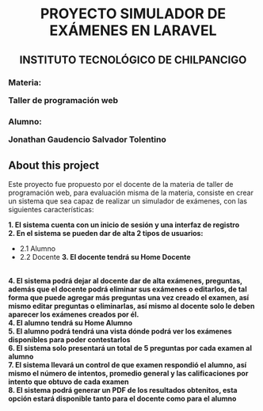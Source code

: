 <h1 align="center">PROYECTO SIMULADOR DE EXÁMENES EN LARAVEL</h1>

<h2 align="center">INSTITUTO TECNOLÓGICO DE CHILPANCIGO</h2>

<h3>Materia: <p> Taller de programación web</p> </h3>
<h3>Alumno: <p> Jonathan Gaudencio Salvador Tolentino </p></h3>

## About this project

Este proyecto fue propuesto por el docente de la materia de taller de programación web, para evaluación misma de la materia, consiste en crear un sistema que sea capaz de realizar un simulador de exámenes, con las siguientes características:

<b>1. El sistema cuenta con un inicio de sesión y una interfaz de registro</b>
<br>
<b>2. En el sistema se pueden dar de alta 2 tipos de usuarios:</b>
- 2.1 Alumno
- 2.2 Docente
<b>3. El docente tendrá su Home Docente</b>
<br>
<b>4. El sistema podrá dejar al docente dar de alta exámenes, preguntas, además que el docente podrá eliminar sus exámenes o editarlos, de tal forma que puede agregar más preguntas una vez creado el examen, así mismo editar preguntas o eliminarlas, así mismo al docente solo le deben aparecer los exámenes creados por él.</b>
<br>
<b>4. El alumno tendrá su Home Alumno</b>
<br>
<b>5. El alumno podrá tendrá una vista dónde podrá ver los exámenes disponibles para poder contestarlos</b>
<br>
<b>6. El sistema solo presentará un total de 5 preguntas por cada examen al alumno</b>
<br>
<b>7. El sistema llevará un control de que examen respondió el alumno, así mismo el número de intentos, promedio general y las calificaciones por intento que obtuvo de cada examen</b>
<br>
<b>8. El sistema podrá generar un PDF de los resultados obtenitos, esta opción estará disponible tanto para el docente como para el alumno</b>


